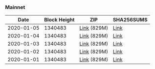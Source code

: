 ### Mainnet

|    Date    | Block Height | ZIP | SHA256SUMS |
| ---------- | ------------ | --- | ---------- |
| 2020-01-05 | 1340483 | [Link](https://s3-ap-southeast-2.amazonaws.com/ion-bootstrap/mainnet/2020-01-05/bootstrap.dat.zip) (829M) | [Link](https://s3-ap-southeast-2.amazonaws.com/ion-bootstrap/mainnet/2020-01-05/SHA256SUMS) |
| 2020-01-04 | 1340483 | [Link](https://s3-ap-southeast-2.amazonaws.com/ion-bootstrap/mainnet/2020-01-04/bootstrap.dat.zip) (829M) | [Link](https://s3-ap-southeast-2.amazonaws.com/ion-bootstrap/mainnet/2020-01-04/SHA256SUMS) |
| 2020-01-03 | 1340483 | [Link](https://s3-ap-southeast-2.amazonaws.com/ion-bootstrap/mainnet/2020-01-03/bootstrap.dat.zip) (829M) | [Link](https://s3-ap-southeast-2.amazonaws.com/ion-bootstrap/mainnet/2020-01-03/SHA256SUMS) |
| 2020-01-02 | 1340483 | [Link](https://s3-ap-southeast-2.amazonaws.com/ion-bootstrap/mainnet/2020-01-02/bootstrap.dat.zip) (829M) | [Link](https://s3-ap-southeast-2.amazonaws.com/ion-bootstrap/mainnet/2020-01-02/SHA256SUMS) |
| 2020-01-01 | 1340483 | [Link](https://s3-ap-southeast-2.amazonaws.com/ion-bootstrap/mainnet/2020-01-01/bootstrap.dat.zip) (829M) | [Link](https://s3-ap-southeast-2.amazonaws.com/ion-bootstrap/mainnet/2020-01-01/SHA256SUMS) |
